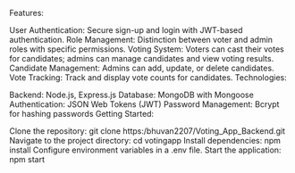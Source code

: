 Features:

User Authentication: Secure sign-up and login with JWT-based authentication.
Role Management: Distinction between voter and admin roles with specific permissions.
Voting System: Voters can cast their votes for candidates; admins can manage candidates and view voting results.
Candidate Management: Admins can add, update, or delete candidates.
Vote Tracking: Track and display vote counts for candidates.
Technologies:

Backend: Node.js, Express.js
Database: MongoDB with Mongoose
Authentication: JSON Web Tokens (JWT)
Password Management: Bcrypt for hashing passwords
Getting Started:

Clone the repository: git clone https:/bhuvan2207/Voting_App_Backend.git
Navigate to the project directory: cd votingapp
Install dependencies: npm install
Configure environment variables in a .env file.
Start the application: npm start

